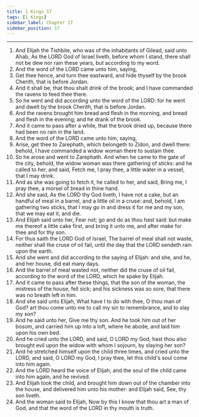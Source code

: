 ```yaml
---
title: 1 Kings 17
tags: [1 Kings]
sidebar_label: Chapter 17
sidebar_position: 17
---
```


---
1. And Elijah the Tishbite, who was of the inhabitants of Gilead, said unto Ahab, As the LORD God of Israel liveth, before whom I stand, there shall not be dew nor rain these years, but according to my word.
2. And the word of the LORD came unto him, saying,
3. Get thee hence, and turn thee eastward, and hide thyself by the brook Cherith, that is before Jordan.
4. And it shall be, that thou shalt drink of the brook; and I have commanded the ravens to feed thee there.
5. So he went and did according unto the word of the LORD: for he went and dwelt by the brook Cherith, that is before Jordan.
6. And the ravens brought him bread and flesh in the morning, and bread and flesh in the evening; and he drank of the brook.
7. And it came to pass after a while, that the brook dried up, because there had been no rain in the land.
8. And the word of the LORD came unto him, saying,
9. Arise, get thee to Zarephath, which belongeth to Zidon, and dwell there: behold, I have commanded a widow woman there to sustain thee.
10. So he arose and went to Zarephath. And when he came to the gate of the city, behold, the widow woman was there gathering of sticks: and he called to her, and said, Fetch me, I pray thee, a little water in a vessel, that I may drink.
11. And as she was going to fetch it, he called to her, and said, Bring me, I pray thee, a morsel of bread in thine hand.
12. And she said, As the LORD thy God liveth, I have not a cake, but an handful of meal in a barrel, and a little oil in a cruse: and, behold, I am gathering two sticks, that I may go in and dress it for me and my son, that we may eat it, and die.
13. And Elijah said unto her, Fear not; go and do as thou hast said: but make me thereof a little cake first, and bring it unto me, and after make for thee and for thy son.
14. For thus saith the LORD God of Israel, The barrel of meal shall not waste, neither shall the cruse of oil fail, until the day that the LORD sendeth rain upon the earth.
15. And she went and did according to the saying of Elijah: and she, and he, and her house, did eat many days.
16. And the barrel of meal wasted not, neither did the cruse of oil fail, according to the word of the LORD, which he spake by Elijah.
17. And it came to pass after these things, that the son of the woman, the mistress of the house, fell sick; and his sickness was so sore, that there was no breath left in him.
18. And she said unto Elijah, What have I to do with thee, O thou man of God? art thou come unto me to call my sin to remembrance, and to slay my son?
19. And he said unto her, Give me thy son. And he took him out of her bosom, and carried him up into a loft, where he abode, and laid him upon his own bed.
20. And he cried unto the LORD, and said, O LORD my God, hast thou also brought evil upon the widow with whom I sojourn, by slaying her son?
21. And he stretched himself upon the child three times, and cried unto the LORD, and said, O LORD my God, I pray thee, let this child's soul come into him again.
22. And the LORD heard the voice of Elijah; and the soul of the child came into him again, and he revived.
23. And Elijah took the child, and brought him down out of the chamber into the house, and delivered him unto his mother: and Elijah said, See, thy son liveth.
24. And the woman said to Elijah, Now by this I know that thou art a man of God, and that the word of the LORD in thy mouth is truth.